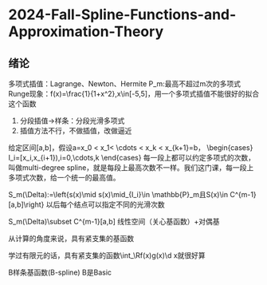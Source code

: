 # 2024-Fall-Spline-Functions-and-Approximation-Theory

## 绪论
多项式插值：Lagrange、Newton、Hermite
P_m:最高不超过m次的多项式
Runge现象：f(x)=\frac{1}{1+x^2},x\in[-5,5]，用一个多项式插值不能很好的拟合这个函数
1. 分段插值→样条：分段光滑多项式
2. 插值方法不行，不做插值，改做逼近

给定区间[a,b]，假设a=x_0 < x_1< \cdots < x_k < x_{k+1}=b，
\begin{cases}
I_i=[x_i,x_{i+1}),i=0,\cdots,k
\end{cases}
每一段上都可以约定多项式的次数，叫做multi-degree spline，就是每段上最高次数不一样。我们这门课，每一段上多项式次数，给一个统一的最高值。

S_m(\Delta):=\left\{s(x)\mid s(x)\mid_{I_i}\in \mathbb{P}_m且S(x)\in C^{m-1}[a,b]\right\}
以后每个结点可以指定不同的光滑次数

S_m(\Delta)\subset C^{m-1}[a,b]
线性空间（关心基函数）+对偶基

从计算的角度来说，具有紧支集的基函数

学过有限元的话，具有紧支集的函数\int_\Rf(x)g(x)\d x就很好算

B样条基函数(B-spline) B是Basic


